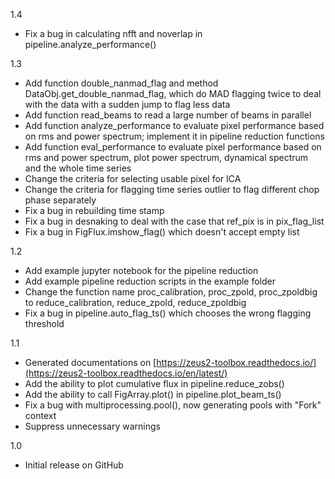 1.4

- Fix a bug in calculating nfft and noverlap in pipeline.analyze_performance()

1.3

- Add function double_nanmad_flag and method DataObj.get_double_nanmad_flag, which do MAD flagging twice to deal with
  the data with a sudden jump to flag less data
- Add function read_beams to read a large number of beams in parallel
- Add function analyze_performance to evaluate pixel performance based on rms and power spectrum; implement it in
  pipeline reduction functions
- Add function eval_performance to evaluate pixel performance based on rms and power spectrum, plot power spectrum,
  dynamical spectrum and the whole time series
- Change the criteria for selecting usable pixel for ICA
- Change the criteria for flagging time series outlier to flag different chop phase separately
- Fix a bug in rebuilding time stamp
- Fix a bug in desnaking to deal with the case that ref_pix is in pix_flag_list
- Fix a bug in FigFlux.imshow_flag() which doesn't accept empty list

1.2

- Add example jupyter notebook for the pipeline reduction
- Add example pipeline reduction scripts in the example folder
- Change the function name proc_calibration, proc_zpold, proc_zpoldbig to reduce_calibration, reduce_zpold,
  reduce_zpoldbig
- Fix a bug in pipeline.auto_flag_ts() which chooses the wrong flagging threshold

1.1

- Generated documentations on [https://zeus2-toolbox.readthedocs.io/](https://zeus2-toolbox.readthedocs.io/en/latest/)
- Add the ability to plot cumulative flux in pipeline.reduce_zobs()
- Add the ability to call FigArray.plot() in pipeline.plot_beam_ts()
- Fix a bug with multiprocessing.pool(), now generating pools with "Fork" context
- Suppress unnecessary warnings

1.0

- Initial release on GitHub
